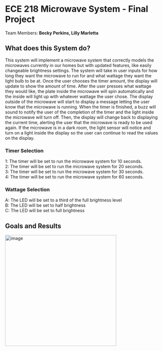 # ECE 218 Microwave System - Final Project
Team Members: **Becky Perkins, Lilly Marletta**

## What does this System do? 
This system will implement a microwave system that correctly models the microwaves currently in our homes but with updated features, like easily changeable brightness settings. The system will take in user inputs for how long they want the microwave to run for and what wattage they want the light bulb to be at. Once the user chooses the timer amount, the display will update to show the amount of time. After the user presses what wattage they would like, the plate inside the microwave will spin automatically and the inside will light up with whatever wattage the user chose. The display outside of the microwave will start to display a message letting the user know that the microwave is running. When the timer is finished, a buzz will sound to notify the user of the completion of the timer and the light inside the microwave will turn off. Then, the display will change back to displaying the current time, alerting the user that the microwave is ready to be used again. If the microwave is in a dark room, the light sensor will notice and turn on a light inside the display so the user can continue to read the values on the display. 

### Timer Selection
1: The timer will be set to run the microwave system for 10 seconds. <br>
2: The timer will be set to run the microwave system for 20 seconds. <br>
3: The timer will be set to run the microwave system for 30 seconds. <br>
4: The timer will be set to run the microwave system for 60 seconds. <br>
### Wattage Selection
A: The LED will be set to a third of the full brightness level <br>
B: The LED will be set to half brightness  <br>
C: The LED will be set to full brightness <br>
## Goals and Results
<img width="363" alt="image" src="https://github.com/bechtele/ece218_windshield_wiper_system_proj/assets/155581077/5d460e71-1a52-4b10-a262-dbe17d030a19">


